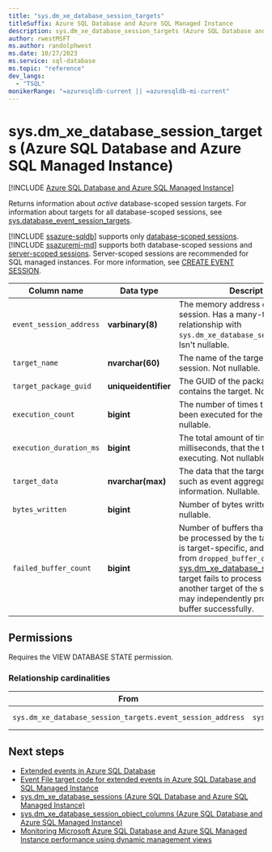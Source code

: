 ```yaml
---
title: "sys.dm_xe_database_session_targets"
titleSuffix: Azure SQL Database and Azure SQL Managed Instance
description: sys.dm_xe_database_session_targets (Azure SQL Database and Azure SQL Managed Instance)
author: rwestMSFT
ms.author: randolphwest
ms.date: 10/27/2023
ms.service: sql-database
ms.topic: "reference"
dev_langs:
  - "TSQL"
monikerRange: "=azuresqldb-current || =azuresqldb-mi-current"
---
```

# sys.dm_xe_database_session_targets (Azure SQL Database and Azure SQL Managed Instance)

[!INCLUDE [Azure SQL Database and Azure SQL Managed Instance](../../includes/applies-to-version/asdb-asdbmi.md)]

Returns information about *active* database-scoped session targets. For information about targets for all database-scoped sessions, see [sys.database_event_session_targets](../system-catalog-views/sys-database-event-session-targets-azure-sql-database.md).

[!INCLUDE [ssazure-sqldb](../../includes/ssazure-sqldb.md)] supports only [database-scoped sessions](/azure/azure-sql/database/xevent-db-diff-from-svr). [!INCLUDE [ssazuremi-md](../../includes/ssazuremi-md.md)] supports both database-scoped sessions and [server-scoped sessions](../extended-events/extended-events.md). Server-scoped sessions are recommended for SQL managed instances. For more information, see [CREATE EVENT SESSION](../../t-sql/statements/create-event-session-transact-sql.md#code-examples-can-differ-for-azure-sql-database-and-sql-managed-instance).

| Column name | Data type | Description |
| --- | --- | --- |
| `event_session_address` | **varbinary(8)** | The memory address of the event session. Has a many-to-one relationship with `sys.dm_xe_database_sessions`.address. Isn't nullable. |
| `target_name` | **nvarchar(60)** | The name of the target within a session. Not nullable. |
| `target_package_guid` | **uniqueidentifier** | The GUID of the package that contains the target. Not nullable. |
| `execution_count` | **bigint** | The number of times the target has been executed for the session. Not nullable. |
| `execution_duration_ms` | **bigint** | The total amount of time, in milliseconds, that the target has been executing. Not nullable. |
| `target_data` | **nvarchar(max)** | The data that the target maintains, such as event aggregation information. Nullable. |
| `bytes_written` | **bigint** | Number of bytes written to target. Not nullable. |
| `failed_buffer_count` | **bigint** | Number of buffers that have failed to be processed by the target. This value is target-specific, and is different from `dropped_buffer_count` in [sys.dm_xe_database_sessions](sys-dm-xe-database-sessions-azure-sql-database.md). If a target fails to process a buffer, another target of the same session may independently process the same buffer successfully.|

## Permissions

Requires the VIEW DATABASE STATE permission.

### Relationship cardinalities

| From | To | Relationship |
| --- | --- | --- |
| `sys.dm_xe_database_session_targets.event_session_address` | `sys.dm_xe_database_sessions.address` | Many-to-one |

## Next steps

- [Extended events in Azure SQL Database](/azure/azure-sql/database/xevent-db-diff-from-svr)
- [Event File target code for extended events in Azure SQL Database and SQL Managed Instance](/azure/azure-sql/database/xevent-code-event-file)
- [sys.dm_xe_database_sessions (Azure SQL Database and Azure SQL Managed Instance)](sys-dm-xe-database-sessions-azure-sql-database.md)
- [sys.dm_xe_database_session_object_columns (Azure SQL Database and Azure SQL Managed Instance)](sys-dm-xe-database-session-object-columns-azure-sql-database.md)
- [Monitoring Microsoft Azure SQL Database and Azure SQL Managed Instance performance using dynamic management views](/azure/azure-sql/database/monitoring-with-dmvs)
